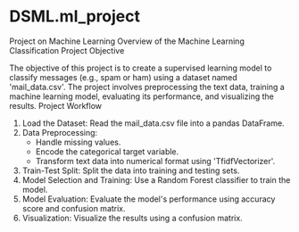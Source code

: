 # DSML.ml_project
Project on Machine Learning
Overview of the Machine Learning Classification Project
Objective

The objective of this project is to create a supervised learning model to classify messages (e.g., spam or ham) using a dataset named 'mail_data.csv'. The project involves preprocessing the text data, training a machine learning model, evaluating its performance, and visualizing the results.
Project Workflow

   1. Load the Dataset: Read the mail_data.csv file into a pandas DataFrame.
   2. Data Preprocessing:
       * Handle missing values.
       * Encode the categorical target variable.
       * Transform text data into numerical format using 'TfidfVectorizer'.
   3. Train-Test Split: Split the data into training and testing sets.
   4. Model Selection and Training: Use a Random Forest classifier to train the model.
   5. Model Evaluation: Evaluate the model's performance using accuracy score and confusion matrix.
   6. Visualization: Visualize the results using a confusion matrix.
